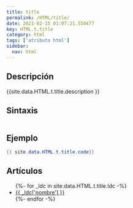```yaml
---
title: title
permalink: /HTML/title/
date: 2021-02-15 01:07:21.550477
key: HTML.t.title
category: html
tags: ['atributo html']
sidebar: 
  nav: html
---
```


## Descripción
{{site.data.HTML.t.title.description }}

## Sintaxis
~~~html
~~~

## Ejemplo
~~~java
{{ site.data.HTML.t.title.code}}
~~~

## Artículos
<ul>
{%- for _ldc in site.data.HTML.t.title.ldc -%}
   <li>
       <a href="{{_ldc['url'] }}">{{ _ldc['nombre'] }}</a>
   </li>
{%- endfor -%}
</ul>
